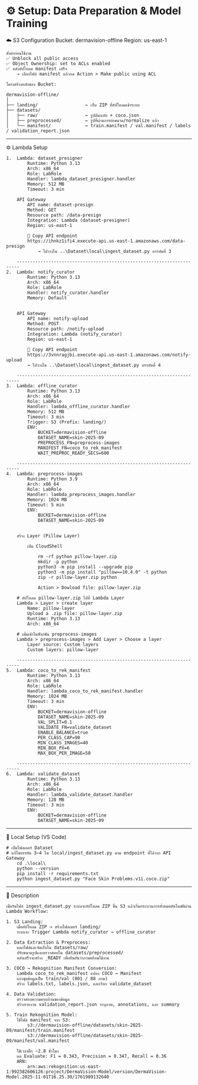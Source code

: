 # ⚙️ Setup: Data Preparation & Model Training

☁️ S3 Configuration
    Bucket: dermavision-offline
    Region: us-east-1

    ตั้งค่าก่อนใช้งาน
    ✅ Unblock all public access
    ✅ Object Ownership: set to ACLs enabled
    ✅ หลังอัปโหลด manifest เสร็จ
        → เลือกไฟล์ manifest แล้วกด Action > Make public using ACL

    โครงสร้างหลักของ Bucket:

    dermavision-offline/
    │
    ├── landing/                  ← เก็บ ZIP ที่อัปโหลดเข้าระบบ
    ├── datasets/
    │   ├── raw/                  ← รูปต้นฉบับ + coco.json
    │   ├── preprocessed/         ← รูปที่ผ่านการย่อขนาด/normalize แล้ว
    │   └── manifest/             ← train.manifest / val.manifest / labels / validation_report.json

-------------------------------------------------------------------------------------------------
⚙️ Lambda Setup

    1.  Lambda: dataset_presigner
            Runtime: Python 3.13
            Arch: x86_64
            Role: LabRole
            Handler: lambda_dataset_presigner.handler
            Memory: 512 MB
            Timeout: 3 min

        API Gateway
            API name: dataset-presign
            Method: GET
            Resource path: /data-presign
            Integration: Lambda (dataset-presigner)
            Region: us-east-1

            🔗 Copy API endpoint
            https://ihnkz1ifi4.execute-api.us-east-1.amazonaws.com/data-presign
                → ไปวางใน ..\Dataset\local\ingest_dataset.py บรรทัดที่ 3

        -----------------------------------------------------------------------
    2.  Lambda: notify_curator
            Runtime: Python 3.13
            Arch: x86_64
            Role: LabRole
            Handler: notify_curator.handler
            Memory: Default


        API Gateway
            API name: notify-upload
            Method: POST
            Resource path: /notify-upload
            Integration: Lambda (notify_curator)
            Region: us-east-1

            🔗 Copy API endpoint
            https://3vnnragjbi.execute-api.us-east-1.amazonaws.com/notify-upload
            → ไปวางใน ..\Dataset\local\ingest_dataset.py บรรทัดที่ 4

        -----------------------------------------------------------------------
    3.  Lambda: offline_curator
            Runtime: Python 3.13
            Arch: x86_64
            Role: LabRole
            Handler: lambda_offline_curator.handler
            Memory: 512 MB
            Timeout: 3 min
            Trigger: S3 (Prefix: landing/)
            ENV:
                BUCKET=dermavision-offline
                DATASET_NAME=skin-2025-09
                PREPROCESS_FN=preprocess-images
                MANIFEST_FN=coco_to_rek_manifest
                WAIT_PREPROC_READY_SECS=600

        -----------------------------------------------------------------------
    4.  Lambda: preprocess-images
            Runtime: Python 3.9
            Arch: x86_64
            Role: LabRole
            Handler: lambda_preprocess_images.handler
            Memory: 1024 MB
            Timeout: 5 min
            ENV:
                BUCKET=dermavision-offline
                DATASET_NAME=skin-2025-09


        สร้าง Layer (Pillow Layer)

            เปิด CloudShell

                rm -rf python pillow-layer.zip
                mkdir -p python
                python3 -m pip install --upgrade pip
                python3 -m pip install "pillow==10.4.0" -t python
                zip -r pillow-layer.zip python

                Action > Dowload file: pillow-layer.zip

        # อัปโหลด pillow-layer.zip ไปที่ Lambda Layer  
        Lambda > Layer > create layer
            Name: pillow-layer
            Upload a .zip file: pillow-layer.zip
            Runtime: Python 3.13
            Arch: x86_64
        
        # เพิ่มเข้าในฟังก์ชัน preprocess-images
        Lambda > preprocess-images > Add Layer > Choose a layer
            Layer source: Custom layers
            Custom layers: pillow-layer

        -----------------------------------------------------------------------
    5.  Lambda: coco_to_rek_manifest
            Runtime: Python 3.13
            Arch: x86_64
            Role: LabRole
            Handler: lambda_coco_to_rek_manifest.handler
            Memory: 1024 MB
            Timeout: 3 min
            ENV:
                BUCKET=dermavision-offline
                DATASET_NAME=skin-2025-09
                VAL_SPLIT=0.1
                VALIDATE_FN=validate_dataset
                ENABLE_BALANCE=true
                PER_CLASS_CAP=90
                MIN_CLASS_IMAGES=40
                MIN_BOX_PX=6
                MAX_BOX_PER_IMAGE=50

        -----------------------------------------------------------------------
    6.  Lambda: validate_dataset
            Runtime: Python 3.13
            Arch: x86_64
            Role: LabRole
            Handler: lambda_validate_dataset.handler
            Memory: 128 MB
            Timeout: 3 min
            ENV:
                BUCKET=dermavision-offline
                DATASET_NAME=skin-2025-09

----------------------------------------------------------------------------------------------
🧪 Local Setup (VS Code)

    # เปิดโฟลเดอร์ Dataset
    # แก้ไขบรรทัด 3–4 ใน local/ingest_dataset.py ตาม endpoint ที่ได้จาก API Gateway
        cd .\local\
        python --version
        pip install -r requirements.txt
        python ingest_dataset.py "Face Skin Problems.v1i.coco.zip"

----------------------------------------------------------------------------------------------
🧾 Description

    เมื่อรันไฟล์ ingest_dataset.py ระบบจะอัปโหลด ZIP ขึ้น S3 แล้วเริ่มกระบวนการทั้งหมดอัตโนมัติผ่าน Lambda Workflow:

    1. S3 Landing:
        เมื่ออัปโหลด ZIP → สร้างโฟลเดอร์ landing/
        ระบบจะ Trigger Lambda notify_curator → offline_curator

    2. Data Extraction & Preprocess:
        แตกไฟล์และจัดเก็บใน datasets/raw/
        ปรับขนาดรูปและตรวจสอบใน datasets/preprocessed/
        หลังเสร็จจะสร้าง _READY เพื่อยืนยันว่าภาพพร้อมใช้งาน

    3. COCO → Rekognition Manifest Conversion:
        Lambda coco_to_rek_manifest แปลง COCO → Manifest
        แบ่งชุดข้อมูลเป็น train/val (801 / 88 ภาพ)
        สร้าง labels.txt, labels.json, และเรียก validate_dataset

    4. Data Validation:
        ตรวจสอบความครบถ้วนของข้อมูล
        สร้างรายงาน validation_report.json ระบุภาพ, annotations, และ summary

    5. Train Rekognition Model:
        ใช้ไฟล์ manifest จาก S3:
            s3://dermavision-offline/datasets/skin-2025-09/manifest/train.manifest
            s3://dermavision-offline/datasets/skin-2025-09/manifest/val.manifest

        ใช้เวลาฝึก ~2.8 ชั่วโมง
        ผล Evaluate: F1 = 0.343, Precision = 0.347, Recall = 0.36
        ARN:
            arn:aws:rekognition:us-east-1:992382606126:project/DermaVision-Model/version/DermaVision-Model.2025-11-01T16.25.30/1761989132640
